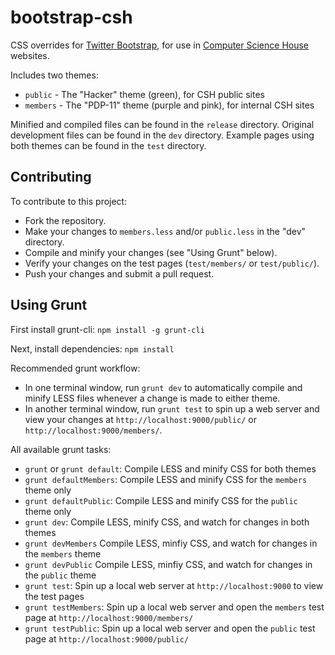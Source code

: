 bootstrap-csh
=============

CSS overrides for [Twitter Bootstrap](http://getbootstrap.com), for use in [Computer Science House](http://csh.rit.edu) websites. 

Includes two themes:
* `public` - The "Hacker" theme (green), for CSH public sites
* `members` - The "PDP-11" theme (purple and pink), for internal CSH sites

Minified and compiled files can be found in the `release` directory. Original development files can be found in the `dev` directory. Example pages using both themes can be found in the `test` directory.

Contributing
------------

To contribute to this project:
* Fork the repository.
* Make your changes to `members.less` and/or `public.less` in the "dev" directory.
* Compile and minify your changes (see "Using Grunt" below).
* Verify your changes on the test pages (`test/members/` or `test/public/`).
* Push your changes and submit a pull request.

Using Grunt
-----------

First install grunt-cli: `npm install -g grunt-cli`

Next, install dependencies: `npm install`

Recommended grunt workflow:
* In one terminal window, run `grunt dev` to automatically compile and minify LESS files whenever a change is made to either theme.
* In another terminal window, run `grunt test` to spin up a web server and view your changes at `http://localhost:9000/public/` or `http://localhost:9000/members/`.

All available grunt tasks:
* `grunt` or `grunt default`: Compile LESS and minify CSS for both themes
* `grunt defaultMembers`: Compile LESS and minify CSS for the `members` theme only
* `grunt defaultPublic`: Compile LESS and minify CSS for the `public` theme only
* `grunt dev`: Compile LESS, minify CSS, and watch for changes in both themes
* `grunt devMembers` Compile LESS, minfiy CSS, and watch for changes in the `members` theme
* `grunt devPublic` Compile LESS, minfiy CSS, and watch for changes in the `public` theme
* `grunt test`: Spin up a local web server at `http://localhost:9000` to view the test pages
* `grunt testMembers`: Spin up a local web server and open the `members` test page at `http://localhost:9000/members/`
* `grunt testPublic`: Spin up a local web server and open the `public` test page at `http://localhost:9000/public/`
